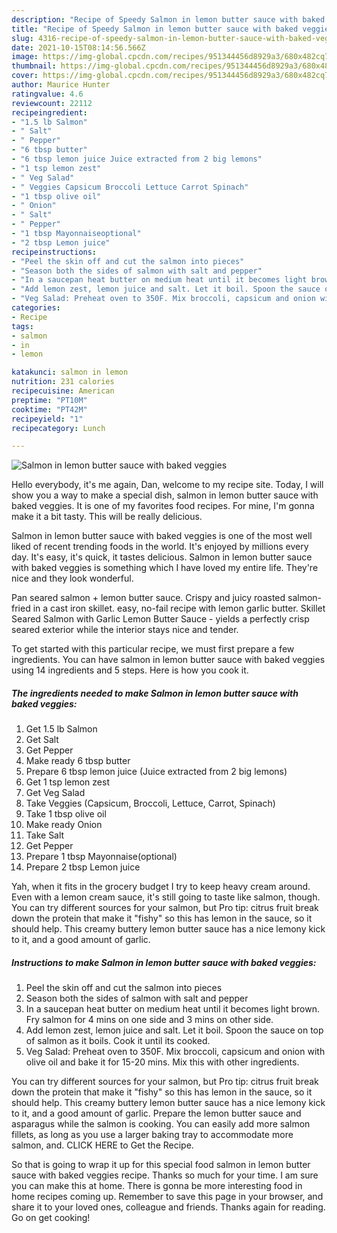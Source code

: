 ```yaml
---
description: "Recipe of Speedy Salmon in lemon butter sauce with baked veggies"
title: "Recipe of Speedy Salmon in lemon butter sauce with baked veggies"
slug: 4316-recipe-of-speedy-salmon-in-lemon-butter-sauce-with-baked-veggies
date: 2021-10-15T08:14:56.566Z
image: https://img-global.cpcdn.com/recipes/951344456d8929a3/680x482cq70/salmon-in-lemon-butter-sauce-with-baked-veggies-recipe-main-photo.jpg
thumbnail: https://img-global.cpcdn.com/recipes/951344456d8929a3/680x482cq70/salmon-in-lemon-butter-sauce-with-baked-veggies-recipe-main-photo.jpg
cover: https://img-global.cpcdn.com/recipes/951344456d8929a3/680x482cq70/salmon-in-lemon-butter-sauce-with-baked-veggies-recipe-main-photo.jpg
author: Maurice Hunter
ratingvalue: 4.6
reviewcount: 22112
recipeingredient:
- "1.5 lb Salmon"
- " Salt"
- " Pepper"
- "6 tbsp butter"
- "6 tbsp lemon juice Juice extracted from 2 big lemons"
- "1 tsp lemon zest"
- " Veg Salad"
- " Veggies Capsicum Broccoli Lettuce Carrot Spinach"
- "1 tbsp olive oil"
- " Onion"
- " Salt"
- " Pepper"
- "1 tbsp Mayonnaiseoptional"
- "2 tbsp Lemon juice"
recipeinstructions:
- "Peel the skin off and cut the salmon into pieces"
- "Season both the sides of salmon with salt and pepper"
- "In a saucepan heat butter on medium heat until it becomes light brown. Fry salmon for 4 mins on one side and 3 mins on other side."
- "Add lemon zest, lemon juice and salt. Let it boil. Spoon the sauce on top of salmon as it boils. Cook it until its cooked."
- "Veg Salad: Preheat oven to 350F. Mix broccoli, capsicum and onion with olive oil and bake it for 15-20 mins. Mix this with other ingredients."
categories:
- Recipe
tags:
- salmon
- in
- lemon

katakunci: salmon in lemon 
nutrition: 231 calories
recipecuisine: American
preptime: "PT10M"
cooktime: "PT42M"
recipeyield: "1"
recipecategory: Lunch

---
```



![Salmon in lemon butter sauce with baked veggies](https://img-global.cpcdn.com/recipes/951344456d8929a3/680x482cq70/salmon-in-lemon-butter-sauce-with-baked-veggies-recipe-main-photo.jpg)

Hello everybody, it's me again, Dan, welcome to my recipe site. Today, I will show you a way to make a special dish, salmon in lemon butter sauce with baked veggies. It is one of my favorites food recipes. For mine, I'm gonna make it a bit tasty. This will be really delicious.

Salmon in lemon butter sauce with baked veggies is one of the most well liked of recent trending foods in the world. It's enjoyed by millions every day. It's easy, it's quick, it tastes delicious. Salmon in lemon butter sauce with baked veggies is something which I have loved my entire life. They're nice and they look wonderful.

Pan seared salmon + lemon butter sauce. Crispy and juicy roasted salmon-fried in a cast iron skillet. easy, no-fail recipe with lemon garlic butter. Skillet Seared Salmon with Garlic Lemon Butter Sauce - yields a perfectly crisp seared exterior while the interior stays nice and tender.


To get started with this particular recipe, we must first prepare a few ingredients. You can have salmon in lemon butter sauce with baked veggies using 14 ingredients and 5 steps. Here is how you cook it.

<!--inarticleads1-->

##### The ingredients needed to make Salmon in lemon butter sauce with baked veggies:

1. Get 1.5 lb Salmon
1. Get  Salt
1. Get  Pepper
1. Make ready 6 tbsp butter
1. Prepare 6 tbsp lemon juice (Juice extracted from 2 big lemons)
1. Get 1 tsp lemon zest
1. Get  Veg Salad
1. Take  Veggies (Capsicum, Broccoli, Lettuce, Carrot, Spinach)
1. Take 1 tbsp olive oil
1. Make ready  Onion
1. Take  Salt
1. Get  Pepper
1. Prepare 1 tbsp Mayonnaise(optional)
1. Prepare 2 tbsp Lemon juice


Yah, when it fits in the grocery budget I try to keep heavy cream around. Even with a lemon cream sauce, it&#39;s still going to taste like salmon, though. You can try different sources for your salmon, but Pro tip: citrus fruit break down the protein that make it &#34;fishy&#34; so this has lemon in the sauce, so it should help. This creamy buttery lemon butter sauce has a nice lemony kick to it, and a good amount of garlic. 

<!--inarticleads2-->

##### Instructions to make Salmon in lemon butter sauce with baked veggies:

1. Peel the skin off and cut the salmon into pieces
1. Season both the sides of salmon with salt and pepper
1. In a saucepan heat butter on medium heat until it becomes light brown. Fry salmon for 4 mins on one side and 3 mins on other side.
1. Add lemon zest, lemon juice and salt. Let it boil. Spoon the sauce on top of salmon as it boils. Cook it until its cooked.
1. Veg Salad: Preheat oven to 350F. Mix broccoli, capsicum and onion with olive oil and bake it for 15-20 mins. Mix this with other ingredients.


You can try different sources for your salmon, but Pro tip: citrus fruit break down the protein that make it &#34;fishy&#34; so this has lemon in the sauce, so it should help. This creamy buttery lemon butter sauce has a nice lemony kick to it, and a good amount of garlic. Prepare the lemon butter sauce and asparagus while the salmon is cooking. You can easily add more salmon fillets, as long as you use a larger baking tray to accommodate more salmon, and. CLICK HERE to Get the Recipe. 

So that is going to wrap it up for this special food salmon in lemon butter sauce with baked veggies recipe. Thanks so much for your time. I am sure you can make this at home. There is gonna be more interesting food in home recipes coming up. Remember to save this page in your browser, and share it to your loved ones, colleague and friends. Thanks again for reading. Go on get cooking!
